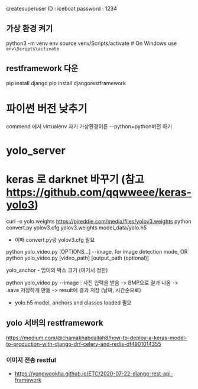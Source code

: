 createsuperuser
ID : iceboat
password : 1234

## 가상 환경 켜기
python3 -m venv env
source venv/Scripts/activate  # On Windows use `env\Scripts\activate`

## restframework 다운
pip install django
pip install djangorestframework

# 파이썬 버전 낮추기
commend 에서 virtualenv 자기 가상환경이른 --python=python버전 하기
# yolo_server


# keras 로 darknet 바꾸기 (참고 https://github.com/qqwweee/keras-yolo3)
curl -o yolo.weights https://pjreddie.com/media/files/yolov3.weights
python convert.py yolov3.cfg yolov3.weights model_data/yolo.h5
- 이때 convert.py랑 yolov3.cfg 필요

python yolo_video.py [OPTIONS...] --image, for image detection mode, OR
python yolo_video.py [video_path] [output_path (optional)]

yolo_anchor -  임이의 박스 크기 (여기서 정한)

python yolo_video.py --image : 사진 입력을 받음 -> BMP으로 결과 나옴 -> .save 저장하게 만듦 -> result에 결과 저장 (날짜, 시간순으로)
- yolo.h5 model, anchors and classes loaded 필요

## yolo 서버의 restframework 
https://medium.com/@chamakhabdallah8/how-to-deploy-a-keras-model-to-production-with-django-drf-celery-and-redis-df4901014355 

### 이미지 전송 restful
- https://yongwookha.github.io/ETC/2020-07-22-django-rest-api-framework

